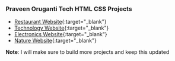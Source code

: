 ### Praveen Oruganti Tech HTML CSS Projects


- [Restaurant Website](https://praveenorugantitech.github.io/praveenorugantitech-html/0_Projects/praveenoruganti-restaurant-website){:target="_blank"}
- [Technology Website](https://praveenorugantitech.github.io/praveenorugantitech-html/0_Projects/praveenoruganti-technology-website){:target="_blank"}
- [Electronics Website](https://praveenorugantitech.github.io/praveenorugantitech-html/0_Projects/praveenoruganti-electronics-website){:target="_blank"}
- [Nature Website](https://praveenorugantitech.github.io/praveenorugantitech-html/0_Projects/praveenoruganti-nature-website){:target="_blank"}


**Note**: I will make sure to build more projects and keep this updated



